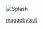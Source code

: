 ![Splash](https://github.com/user-attachments/assets/e5e0f536-4b5d-4c3f-bca5-4d03e0c74b84)

[maggobyte.it](https://www.maggu.it)
